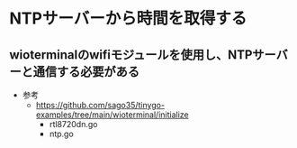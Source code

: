 # NTPサーバーから時間を取得する

## wioterminalのwifiモジュールを使用し、NTPサーバーと通信する必要がある
* 参考
  * https://github.com/sago35/tinygo-examples/tree/main/wioterminal/initialize
    * rtl8720dn.go
    * ntp.go

